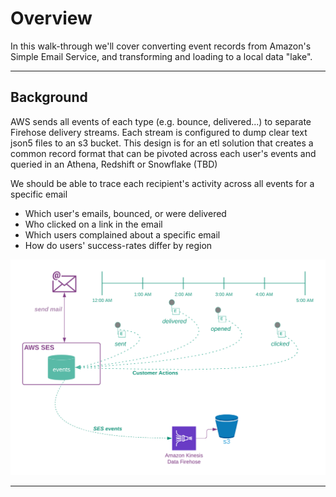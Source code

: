 # Overview

In this walk-through we'll cover converting event records from Amazon's Simple Email Service, and transforming and loading to a local data "lake".

---
## Background
AWS sends all events of each type (e.g. bounce, delivered...) to separate Firehose delivery streams.  Each stream is configured to dump clear text json5 files to an s3 bucket. This design is for an etl solution that creates a common record format that can be pivoted across each user's events and queried in an Athena, Redshift or Snowflake (TBD)

We should be able to trace each recipient's activity across all events for a specific email
* Which user's emails, bounced, or were delivered
* Who clicked on a link in the email
* Which users complained about a specific email
* How do users' success-rates differ by region

![](../../.gitbook/assets/pyspark/ses-events.png)

---


